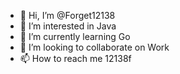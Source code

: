 - 👋 Hi, I’m @Forget12138
- 👀 I’m interested in Java
- 🌱 I’m currently learning Go
- 💞️ I’m looking to collaborate on Work
- 📫 How to reach me 12138f

<!---
Forget12138/Forget12138 is a ✨ special ✨ repository because its `README.md` (this file) appears on your GitHub profile.
You can click the Preview link to take a look at your changes.
--->
